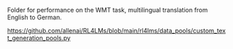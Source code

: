 Folder for performance on the WMT task, multilingual translation from English to German.

https://github.com/allenai/RL4LMs/blob/main/rl4lms/data_pools/custom_text_generation_pools.py

